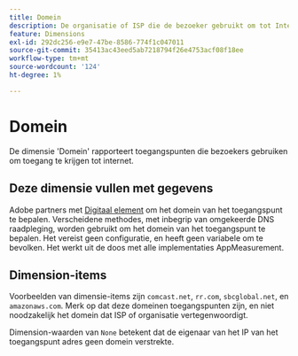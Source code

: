 ```yaml
---
title: Domein
description: De organisatie of ISP die de bezoeker gebruikt om tot Internet toegang te hebben.
feature: Dimensions
exl-id: 292dc256-e9e7-47be-8586-774f1c047011
source-git-commit: 35413ac43eed5ab7218794f26e4753acf08f18ee
workflow-type: tm+mt
source-wordcount: '124'
ht-degree: 1%

---
```


# Domein

De dimensie &#39;Domein&#39; rapporteert toegangspunten die bezoekers gebruiken om toegang te krijgen tot internet.

## Deze dimensie vullen met gegevens

Adobe partners met [Digitaal element](https://www.digitalelement.com/) om het domein van het toegangspunt te bepalen. Verscheidene methodes, met inbegrip van omgekeerde DNS raadpleging, worden gebruikt om het domein van het toegangspunt te bepalen. Het vereist geen configuratie, en heeft geen variabele om te bevolken. Het werkt uit de doos met alle implementaties AppMeasurement.

## Dimension-items

Voorbeelden van dimensie-items zijn `comcast.net`, `rr.com`, `sbcglobal.net`, en `amazonaws.com`. Merk op dat deze domeinen toegangspunten zijn, en niet noodzakelijk het domein dat ISP of organisatie vertegenwoordigt.

Dimension-waarden van `None` betekent dat de eigenaar van het IP van het toegangspunt adres geen domein verstrekte.

